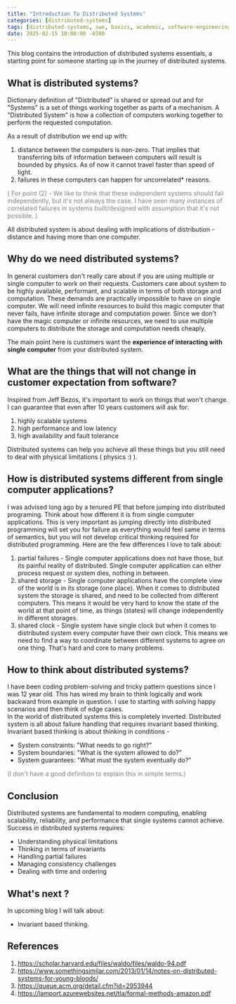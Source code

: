 ```yaml
---
title: "Introduction To Distributed Systems"
categories: [distributed-systems]
tags: [distributed-systems, swe, basics, academic, software-engineering, design, formal, reasoning]
date: 2025-02-15 10:00:00 -0700
---
```


This blog contains the introduction of distributed systems essentials, a starting point for someone starting up in the 
journey of distributed systems.

## What is distributed systems?
Dictionary definition of "Distributed" is shared or spread out and for "Systems" is a set of things working together 
as parts of a mechanism. A "Distributed System" is how a collection of computers working together to perform the
requested computation.<br>

As a result of distribution we end up with:
1) distance between the computers is non-zero. That implies that transferring bits of information between computers
will result is bounded by physics. As of now it cannot travel faster than speed of light.
2) failures in these computers can happen for uncorrelated* reasons.

<span style="color:grey" > ( For point (2) - We like to think that these independent systems should fail independently,
but it's not always the case. I have seen many instances of correlated failures in systems built/designed with
assumption that it's not possible. ) </span>

All distributed system is about dealing with implications of distribution - distance and having more than one computer.

## Why do we need distributed systems?
In general customers don't really care about if you are using multiple or single computer to work on their requests. 
Customers care about system to be highly available, performant, and scalable in terms of both storage and computation.
These demands are practically impossible to have on single computer. We will need infinite resources to build this 
magic computer that never fails, have infinite storage and computation power. Since we don't have the magic computer or
infinite resources, we need to use multiple computers to distribute the storage and computation needs cheaply.

The main point here is customers want the **experience of interacting with single computer** from your
distributed system.

## What are the things that will not change in customer expectation from software?
Inspired from Jeff Bezos, it's important to work on things that won't change. I can guarantee that even after 10 
years customers will ask for:
1) highly scalable systems
2) high performance and low latency 
3) high availability and fault tolerance

Distributed systems can help you achieve all these things but you still need to deal with physical limitations
( physics :) ).

## How is distributed systems different from single computer applications?
I was advised long ago by a tenured PE that before jumping into distributed programing. Think about how different it is
from single computer applications. This is very important as jumping directly into distributed programming will set you
for failure as everything would feel same in terms of semantics, but you will not develop critical thinking required 
for distributed programming. Here are the few differences I love to talk about:
1) partial failures - Single computer applications does not have those, but its painful reality of distributed. 
Single computer application can either process request or system dies, nothing in between.
2) shared storage - Single computer applications have the complete view of the world is in its storage (one place). When
it comes to distributed system the storage is shared, and need to be collected from different computers. This means it 
would be very hard to know the state of the world at that point of time, as things (states) will change independently 
in different storages.
3) shared clock - Single system have single clock but when it comes to distributed system every computer have their own
clock. This means we need to find a way to coordinate between different systems to agree on one thing. That's
hard and core to many problems.


## How to think about distributed systems?
I have been coding problem-solving and tricky pattern questions since I was 12 year old. This has wired my brain to
think logically and work backward from example in question. I use to starting with solving happy scenarios and then 
think of edge cases.<br>
In the world of distributed systems this is completely inverted. Distributed system is all about failure handling that 
requires invariant based thinking.<br>
Invariant based thinking is about thinking in conditions - 
- System constraints: "What needs to go right?"
- System boundaries: "What is the system allowed to do?"
- System guarantees: "What must the system eventually do?"

<span style="color:grey" > (I don't have a good definition to explain this in simple terms.) </span>

## Conclusion
Distributed systems are fundamental to modern computing, enabling scalability, reliability, and performance that 
single systems cannot achieve. Success in distributed systems requires:
- Understanding physical limitations
- Thinking in terms of invariants
- Handling partial failures
- Managing consistency challenges
- Dealing with time and ordering

## What's next ?
In upcoming blog I will talk about:
- Invariant based thinking.

## References
1. https://scholar.harvard.edu/files/waldo/files/waldo-94.pdf
2. https://www.somethingsimilar.com/2013/01/14/notes-on-distributed-systems-for-young-bloods/
3. https://queue.acm.org/detail.cfm?id=2953944
4. https://lamport.azurewebsites.net/tla/formal-methods-amazon.pdf
